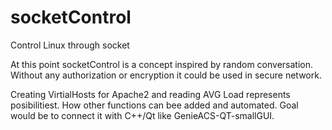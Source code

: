 # socketControl
Control Linux through socket

At this point socketControl is a concept inspired by random conversation. 
Without any authorization or encryption it could be used in secure network.

Creating VirtialHosts for Apache2 and reading AVG Load represents posibilitiest. How other functions can bee added and automated.
Goal would be to connect it with C++/Qt like GenieACS-QT-smallGUI.

